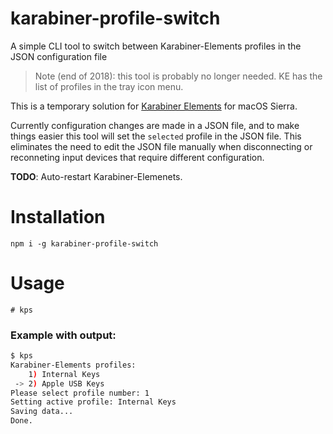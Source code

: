 # karabiner-profile-switch
A simple CLI tool to switch between Karabiner-Elements profiles in the JSON configuration file

> Note (end of 2018): this tool is probably no longer needed. KE has the list of profiles in the tray icon menu.

This is a temporary solution for [Karabiner Elements](https://github.com/tekezo/Karabiner-Elements) for macOS Sierra.

Currently configuration changes are made in a JSON file, and to make things easier this tool will set
the `selected` profile in the JSON file. This eliminates the need to edit the JSON file manually when disconnecting 
or reconneting input devices that require different configuration.

**TODO**: Auto-restart Karabiner-Elemenets.

# Installation

```
npm i -g karabiner-profile-switch
```

# Usage
```
# kps
```

### Example with output:
```sh
$ kps
Karabiner-Elements profiles:
    1) Internal Keys
 -> 2) Apple USB Keys
Please select profile number: 1
Setting active profile: Internal Keys
Saving data...
Done.
```
